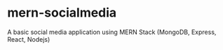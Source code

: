 # mern-socialmedia
A basic social media application using MERN Stack (MongoDB, Express, React, Nodejs)
